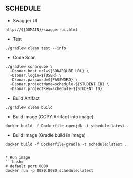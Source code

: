 ## SCHEDULE
* Swagger UI
```
http://${DOMAIN}/swagger-ui.html
```

* Test
```bash=
./gradlew clean test --info
```

* Code Scan
```bash=
./gradlew sonarqube \
  -Dsonar.host.url=${SONARQUBE_URL} \
  -Dsonar.login=${USER} \
  -Dsonar.password=${PASSWORD} \
  -Dsonar.projectName=schedule-${STUDENT_ID} \
  -Dsonar.projectKey=schedule-${STUDENT_ID} 

```

* Build Artifact
```bash=
./gradlew clean build
```

* Build Image (COPY Artifact into image)
```bash=
docker build -f Dockerfile-openjdk -t schedule:latest .
```

* Build Image (Gradle build in image)
```bash=
docker build -f Dockerfile-gradle -t schedule:latest .


* Run image
```bash=
# default port 8080
docker run -p 8080:8080 schedule:latest
```